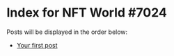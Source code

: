# Index for NFT World #7024
Posts will be displayed in the order below:

- [Your first post](./001-first.md)

